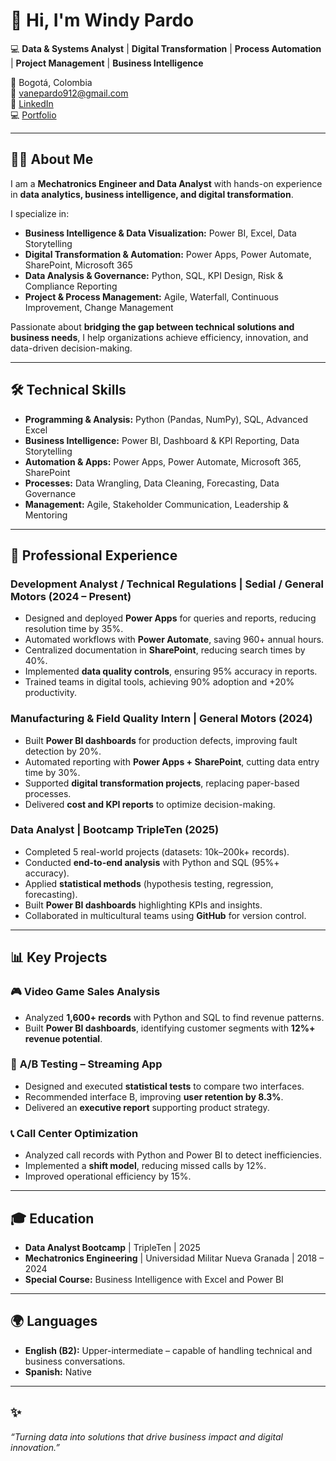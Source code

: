 # 👋 Hi, I'm Windy Pardo  

💻 **Data & Systems Analyst** | **Digital Transformation** | **Process Automation** | **Project Management** | **Business Intelligence**  

📍 Bogotá, Colombia  
📧 [vanepardo912@gmail.com](mailto:vanepardo912@gmail.com)  
🔗 [LinkedIn](https://linkedin.com/in/windy-vanesa-pardo)  
💻 [Portfolio](https://pardo0912.github.io/Portfolio/)  

---

## 🧑‍💻 About Me  
I am a **Mechatronics Engineer and Data Analyst** with hands-on experience in **data analytics, business intelligence, and digital transformation**.  

I specialize in:  
- **Business Intelligence & Data Visualization:** Power BI, Excel, Data Storytelling  
- **Digital Transformation & Automation:** Power Apps, Power Automate, SharePoint, Microsoft 365  
- **Data Analysis & Governance:** Python, SQL, KPI Design, Risk & Compliance Reporting  
- **Project & Process Management:** Agile, Waterfall, Continuous Improvement, Change Management  

Passionate about **bridging the gap between technical solutions and business needs**, I help organizations achieve efficiency, innovation, and data-driven decision-making.  

---

## 🛠️ Technical Skills  
- **Programming & Analysis:** Python (Pandas, NumPy), SQL, Advanced Excel  
- **Business Intelligence:** Power BI, Dashboard & KPI Reporting, Data Storytelling  
- **Automation & Apps:** Power Apps, Power Automate, Microsoft 365, SharePoint  
- **Processes:** Data Wrangling, Data Cleaning, Forecasting, Data Governance  
- **Management:** Agile, Stakeholder Communication, Leadership & Mentoring  

---

## 💼 Professional Experience  

### **Development Analyst / Technical Regulations | Sedial / General Motors (2024 – Present)**  
- Designed and deployed **Power Apps** for queries and reports, reducing resolution time by 35%.  
- Automated workflows with **Power Automate**, saving 960+ annual hours.  
- Centralized documentation in **SharePoint**, reducing search times by 40%.  
- Implemented **data quality controls**, ensuring 95% accuracy in reports.  
- Trained teams in digital tools, achieving 90% adoption and +20% productivity.  

### **Manufacturing & Field Quality Intern | General Motors (2024)**  
- Built **Power BI dashboards** for production defects, improving fault detection by 20%.  
- Automated reporting with **Power Apps + SharePoint**, cutting data entry time by 30%.  
- Supported **digital transformation projects**, replacing paper-based processes.  
- Delivered **cost and KPI reports** to optimize decision-making.  

### **Data Analyst | Bootcamp TripleTen (2025)**  
- Completed 5 real-world projects (datasets: 10k–200k+ records).  
- Conducted **end-to-end analysis** with Python and SQL (95%+ accuracy).  
- Applied **statistical methods** (hypothesis testing, regression, forecasting).  
- Built **Power BI dashboards** highlighting KPIs and insights.  
- Collaborated in multicultural teams using **GitHub** for version control.  

---

## 📊 Key Projects  

### 🎮 **Video Game Sales Analysis**  
- Analyzed **1,600+ records** with Python and SQL to find revenue patterns.  
- Built **Power BI dashboards**, identifying customer segments with **12%+ revenue potential**.  

### 📱 **A/B Testing – Streaming App**  
- Designed and executed **statistical tests** to compare two interfaces.  
- Recommended interface B, improving **user retention by 8.3%**.  
- Delivered an **executive report** supporting product strategy.  

### 📞 **Call Center Optimization**  
- Analyzed call records with Python and Power BI to detect inefficiencies.  
- Implemented a **shift model**, reducing missed calls by 12%.  
- Improved operational efficiency by 15%.  

---

## 🎓 Education  
- **Data Analyst Bootcamp** | TripleTen | 2025  
- **Mechatronics Engineering** | Universidad Militar Nueva Granada | 2018 – 2024  
- **Special Course:** Business Intelligence with Excel and Power BI  

---

## 🌍 Languages  
- **English (B2):** Upper-intermediate – capable of handling technical and business conversations.  
- **Spanish:** Native  

---

## ✨
_“Turning data into solutions that drive business impact and digital innovation.”_  
